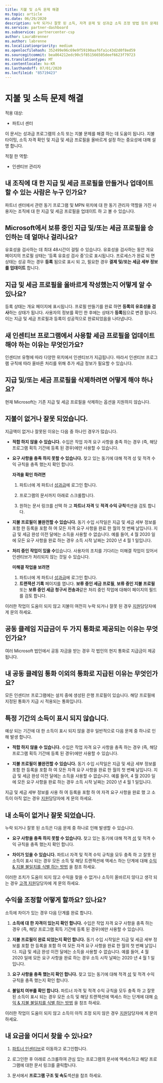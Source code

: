 ```yaml
---
title: 지불 및 소득 문제 해결
ms.topic: article
ms.date: 06/29/2020
description: 누락 되거나 잘못 된 소득, 자격 문제 및 성과급 소득 조정 방법 등의 문제를 해결 하는 방법에 대해 알아봅니다.
ms.service: partner-dashboard
ms.subservice: partnercenter-csp
author: LauraBrenner
ms.author: labrenne
ms.localizationpriority: medium
ms.openlocfilehash: 352499e96c69e9f59190aaf6fa1c43d2d0f8ed59
ms.sourcegitcommit: bea864212edc90c5f851566505deef6623f79723
ms.translationtype: MT
ms.contentlocale: ko-KR
ms.lasthandoff: 07/01/2020
ms.locfileid: "85719423"
---
```

# <a name="troubleshooting-payments-and-earnings-issues"></a>지불 및 소득 문제 해결

적용 대상:

- 파트너 센터

이 문서는 성과급 프로그램의 소득 또는 지불 문제를 해결 하는 데 도움이 됩니다. 지불 타이밍, 소득 자격 확인 및 지급 및 세금 프로필을 올바르게 설정 하는 중요성에 대해 설명 합니다.

적절 한 역할:

- 인센티브 관리자

## <a name="who-can-create-or-update-payout-and-tax-profiles-for-my-organization"></a>내 조직에 대 한 지급 및 세금 프로필을 만들거나 업데이트할 수 있는 사람은 누구 인가요?

파트너 센터에서 관련 동기 프로그램 및 MPN 위치에 대 한 동기 관리자 역할을 가진 사용자는 조직에 대 한 지급 및 세금 프로필을 업데이트 하 고 볼 수 있습니다.

## <a name="how-long-does-it-take-for-microsoft-to-approve-my-pending-payout-andor-tax-profiles"></a>Microsoft에서 보류 중인 지급 및/또는 세금 프로필을 승인하는 데 얼마나 걸리나요?

유효성을 검사하는 데 최대 48시간이 걸릴 수 있습니다. 유효성을 검사하는 동안 개요 페이지의 프로필 상태는 '등록 유효성 검사 중'으로 표시됩니다. 프로세스가 완료 되 면 상태는 성공 하는 경우 **등록** 됨으로 표시 되 고, 필요한 경우 **결제 및/또는 세금 세부 정보를 업데이트** 합니다.

## <a name="how-do-i-know-if-i-have-completed-my-payout-and-tax-profile-correctly"></a>지급 및 세금 프로필을 올바르게 작성했는지 어떻게 알 수 있나요?

등록 상태는 개요 페이지에 표시됩니다. 프로필 만들기를 완료 하면 **등록의 유효성을 검사**하는 상태가 됩니다. 사용자의 정보를 확인 한 후에는 상태가 **등록**됨으로 변경 됩니다. 이는 지급 및 세금 프로필과 등록이 성공적으로 완료되었음을 나타냅니다.

## <a name="why-do-i-need-to-update-my-tax-profile-to-use-it-with-a-new-incentive-program"></a>새 인센티브 프로그램에서 사용할 세금 프로필을 업데이트해야 하는 이유는 무엇인가요?

인센티브 유형에 따라 다양한 위치에서 인센티브가 지급됩니다. 따라서 인센티브 프로그램 규칙에 따라 올바른 처리를 위해 추가 세금 정보가 필요할 수 있습니다.

## <a name="how-can-i-delete-a-payment-andor-tax-profile"></a>지급 및/또는 세금 프로필을 삭제하려면 어떻게 해야 하나요?

현재 Microsoft는 기존 지급 및 세금 프로필을 삭제하는 옵션을 지원하지 않습니다.

## <a name="my-payment-is-missing-or-incorrect"></a>지불이 없거나 잘못 되었습니다.

지급액이 없거나 잘못된 이유는 다음 중 하나인 경우가 많습니다.

- **적합 하지 않을 수 있습니다.**  수입은 작업 자격 요구 사항을 충족 하는 경우 (즉, 해당 프로그램 획득 기간에 등록 된 경우)에만 사용할 수 있습니다.
- **요구 사항을 충족 하지 못할 수 있습니다.**  찾고 있는 동기에 대해 적격 성 및 적격 수익 규칙을 충족 했는지 확인 합니다.

  **자격을 확인 하려면**

  1. 파트너에 게 파트너 [성과급](https://partner.microsoft.com/membership/partner-incentives)에 로그인 합니다.
  
  2. 프로그램의 문서까지 아래로 스크롤합니다.
  
  3. 원하는 문서 링크를 선택 하 고 **파트너 자격** 및 **적격 수익 규칙**섹션을 검토 합니다.

- **지불 프로필이 불완전할 수 있습니다.** 동기 수입 시작일은 지급 및 세금 세부 정보를 포함 한 등록을 포함 하 여 모든 자격 요구 사항을 완료 한 월의 첫 번째 날입니다. 지급 및 세금 완성 이전 달에는 소득을 사용할 수 없습니다. 예를 들어, 4 월 2020 일에 모든 요구 사항을 완료 하는 경우 소득 시작 날짜는 2020 년 4 월 1 일입니다.
- **처리 중인 작업이 있을 수**있습니다.  사용자의 조치를 기다리는 미해결 작업이 있어서 인센티브가 처리되지 않는 것일 수 있습니다.

  **미해결 작업을 보려면**

  1. 파트너에 게 파트너 [성과급](https://partner.microsoft.com/membership/partner-incentives)에 로그인 합니다.
  2. **트랜잭션 기록** 페이지를 엽니다. **보류 중인 세금 프로필**, **보류 중인 지불 프로필**또는 **보류 중인 세금 청구서 전송과**같은 처리 중인 작업에 대해이 페이지의 필드를 검토 합니다.

이러한 작업이 도움이 되지 않고 지불이 여전히 누락 되거나 잘못 된 경우 [지원](https://partner.microsoft.com/dashboard/support/incentives/servicerequests?category=incentives)담당자에 게 문의 하세요.

## <a name="why-are-my-co-op-claim-payments-made-in-two-different-currencies"></a>공동 클레임 지급금이 두 가지 통화로 제공되는 이유는 무엇인가요?

여러 Microsoft 법인에서 공동 자금을 받는 경우 각 법인의 현지 통화로 지급금이 제공됩니다.  

## <a name="why-was-i-paid-in-a-currency-other-than-my-co-op-claim-currency"></a>내 공동 클레임 통화 이외의 통화로 지급된 이유는 무엇인가요?

모든 인센티브 프로그램에는 설치 중에 생성된 은행 프로필이 있습니다. 해당 프로필에 지정된 통화가 지급 시 적용되는 통화입니다.

## <a name="i-dont-see-earnings-for-a-certain-period"></a>특정 기간의 소득이 표시 되지 않습니다.

예상 되는 기간에 대 한 소득이 표시 되지 않을 경우 일반적으로 다음 문제 중 하나로 인해 발생 합니다.

- **적합 하지 않을 수 있습니다.**  수입은 작업 자격 요구 사항을 충족 하는 경우 (즉, 해당 프로그램 획득 기간에 등록 된 경우)에만 사용할 수 있습니다.

- **지불 프로필이 불완전할 수 있습니다.**  동기 수입 시작일은 지급 및 세금 세부 정보를 포함 한 등록을 포함 하 여 모든 자격 요구 사항을 완료 한 월의 첫 번째 날입니다. 지급 및 세금 완성 이전 달에는 소득을 사용할 수 없습니다. 예를 들어, 4 월 2020 일에 모든 요구 사항을 완료 하는 경우 소득 시작 날짜는 2020 년 4 월 1 일입니다.

지급 및 세금 세부 정보를 사용 하 여 등록을 포함 하 여 자격 요구 사항을 완료 했 고 소득이 아직 없는 경우 [지원](https://partner.microsoft.com/dashboard/support/incentives/servicerequests?category=incentives)담당자에 게 문의 하세요.

## <a name="my-earnings-are-missing-or-incorrect"></a>내 소득이 없거나 잘못 되었습니다.

누락 되거나 잘못 된 소득은 다음 문제 중 하나로 인해 발생할 수 있습니다.

- **요구 사항을 충족 하지 못할 수 있습니다.**  찾고 있는 동기에 대해 적격 [성](#my-payment-is-missing-or-incorrect) 및 적격 수익 규칙을 충족 했는지 확인 합니다.

- **차이가 있을 수 있습니다.**  파트너 자격 및 적격 수익 규칙을 모두 충족 하 고 잘못 된 소득이 표시 되는 경우 모든 소득 및 해당 트랜잭션에 액세스 하는 단계에 대해 [수익 & 지불 불일치를 식별 하는 방법](https://support.microsoft.com/help/4534675) 을 참조 하세요.

이러한 조치가 도움이 되지 않고 수익을 찾을 수 없거나 소득이 올바르지 않다고 생각 되는 경우 [고객 지원](https://partner.microsoft.com/dashboard/support/incentives/servicerequests?category=incentives)담당자에 게 문의 하세요.

## <a name="how-do-i-reconcile-my-earnings"></a>수익을 조정할 어떻게 할까요? 있나요?

소득에 차이가 있는 경우 다음 단계를 완료 합니다.

1. **소득에 대 한 자격이 있는지 확인 합니다.**  수입은 작업 자격 요구 사항을 충족 하는 경우 (즉, 해당 프로그램 획득 기간에 등록 된 경우)에만 사용할 수 있습니다.

2. **지불 프로필이 완료 되었는지 확인 합니다.**  동기 수입 시작일은 지급 및 세금 세부 정보를 포함 한 등록을 포함 하 여 모든 자격 요구 사항을 완료 한 월의 첫 번째 날입니다. 지급 및 세금 완성 이전 달에는 소득을 사용할 수 없습니다. 예를 들어, 4 월 2020 일에 모든 요구 사항을 완료 하는 경우 소득 시작 날짜는 2020 년 4 월 1 일입니다. 

3. **요구 사항을 충족 했는지 확인 합니다.**  찾고 있는 동기에 대해 적격 [성](#my-payment-is-missing-or-incorrect) 및 적격 수익 규칙을 충족 했는지 확인 합니다.

4. **불일치 여부를 확인 합니다.**  파트너 자격 및 적격 수익 규칙을 모두 충족 하 고 잘못 된 소득이 표시 되는 경우 모든 소득 및 해당 트랜잭션에 액세스 하는 단계에 대해 [수익 & 지불 불일치를 식별 하는 방법](https://support.microsoft.com/help/4534675) 을 참조 하세요.

이러한 작업이 도움이 되지 않고 소득이 아직 조정 되지 않은 경우 [지원](https://partner.microsoft.com/dashboard/support/incentives/servicerequests?category=incentives)담당자에 게 문의 하세요.

## <a name="where-can-i-find-my-rates"></a>내 요금을 어디서 찾을 수 있나요?

1. [파트너 인센티브](https://partner.microsoft.com/membership/partner-incentives)로 이동하고 로그인합니다.

2. 로그인한 후 아래로 스크롤하여 관심 있는 프로그램의 문서에 액세스하고 해당 프로그램에 대한 문서 링크를 클릭합니다.

3. 문서에서 **프로그램 구조 및 속도**섹션을 참조 하세요.
